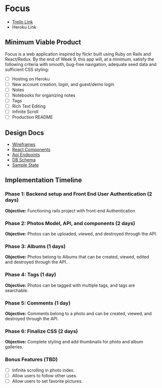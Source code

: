 # Focus

* [Trello Link](https://trello.com/b/k3cmHPU5/flickrclone "Trello")
* Heroku Link

## Minimum Viable Product
Focus is a web application inspired by flickr built using Ruby on Rails and React/Redux. By the end of Week 9, this app will, at a minimum, satisfy the following criteria with smooth, bug-free navigation, adequate seed data and sufficient CSS styling:

- [ ] Hosting on Heroku
- [ ] New account creation, login, and guest/demo login
- [ ] Notes
- [ ] Notebooks for organizing notes
- [ ] Tags
- [ ] Rich Text Editing
- [ ] Infinite Scroll
- [ ] Production README

## Design Docs
* [Wireframes](./wireframes)
* [React Components](./component_hierarchy.md)
* [Api Endpoints](./api_endpoints.md)
* [DB Schema](./schema.md)
* [Sample State](./sample_state.md)

## Implementation Timeline

### Phase 1: Backend setup and Front End User Authentication (2 days)

**Objective:** Functioning rails project with front-end Authentication

### Phase 2: Photos Model, API, and components (2 days)

**Objective:** Photos can be uploaded, viewed, and destroyed through the API.

### Phase 3: Albums (1 days)

**Objective:** Photos belong to Albums that can be created, viewed, edited and destroyed through the API.

### Phase 4: Tags (1 day)

**Objective:** Photos can be tagged with multiple tags, and tags are searchable.

### Phase 5: Comments (1 day)

**Objective:** Comments belong to a photo and can be created, viewed, and destroyed through the API.

### Phase 6: Finalize CSS (2 days)

**Objective:** Complete styling and add thumbnails for photo and album galleries.

### Bonus Features (TBD)
- [ ] Infinite scrolling in photo index.
- [ ] Allow users to follow other uses.
- [ ] Allow users to set favorite pictures.
